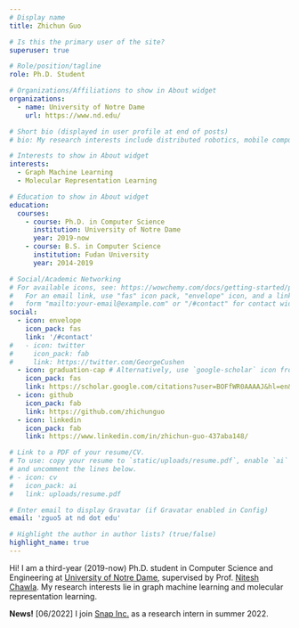 ```yaml
---
# Display name
title: Zhichun Guo

# Is this the primary user of the site?
superuser: true

# Role/position/tagline
role: Ph.D. Student 

# Organizations/Affiliations to show in About widget
organizations:
  - name: University of Notre Dame
    url: https://www.nd.edu/

# Short bio (displayed in user profile at end of posts)
# bio: My research interests include distributed robotics, mobile computing and programmable matter.

# Interests to show in About widget
interests:
  - Graph Machine Learning
  - Molecular Representation Learning

# Education to show in About widget
education:
  courses:
    - course: Ph.D. in Computer Science 
      institution: University of Notre Dame
      year: 2019-now
    - course: B.S. in Computer Science 
      institution: Fudan University
      year: 2014-2019

# Social/Academic Networking
# For available icons, see: https://wowchemy.com/docs/getting-started/page-builder/#icons
#   For an email link, use "fas" icon pack, "envelope" icon, and a link in the
#   form "mailto:your-email@example.com" or "/#contact" for contact widget.
social:
  - icon: envelope
    icon_pack: fas
    link: '/#contact'
#   - icon: twitter
#     icon_pack: fab
#     link: https://twitter.com/GeorgeCushen
  - icon: graduation-cap # Alternatively, use `google-scholar` icon from `ai` icon pack
    icon_pack: fas
    link: https://scholar.google.com/citations?user=BOFfWR0AAAAJ&hl=en&oi=ao
  - icon: github
    icon_pack: fab
    link: https://github.com/zhichunguo
  - icon: linkedin
    icon_pack: fab
    link: https://www.linkedin.com/in/zhichun-guo-437aba148/

# Link to a PDF of your resume/CV.
# To use: copy your resume to `static/uploads/resume.pdf`, enable `ai` icons in `params.toml`,
# and uncomment the lines below.
# - icon: cv
#   icon_pack: ai
#   link: uploads/resume.pdf

# Enter email to display Gravatar (if Gravatar enabled in Config)
email: 'zguo5 at nd dot edu'

# Highlight the author in author lists? (true/false)
highlight_name: true
---
```


Hi! I am a third-year (2019-now) Ph.D. student in Computer Science and Engineering at [University of Notre Dame](https://www.nd.edu/), supervised by Prof. [Nitesh Chawla](https://niteshchawla.nd.edu/). My research interests lie in graph machine learning and molecular representation learning.  

<!-- {{< icon name="download" pack="fas" >}} Download my {{< staticref "uploads/demo_resume.pdf" "newtab" >}}resumé{{< /staticref >}}.  -->

**News!**
[06/2022] I join [Snap Inc.](https://research.snap.com/) as a research intern in summer 2022.

